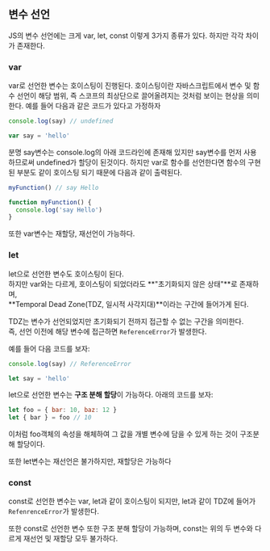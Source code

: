 ## 변수 선언

JS의 변수 선언에는 크게 var, let, const 이렇게 3가지 종류가 있다.
하지만 각각 차이가 존재한다.

### var
var로 선언한 변수는 호이스팅이 진행된다.
호이스팅이란 자바스크립트에서 변수 및 함수 선언이 해당 범위, 즉 스코프의 최상단으로 끌어올려지는 것처럼 보이는 현상을 의미한다.
예를 들어 다음과 같은 코드가 있다고 가정하자

```javascript
console.log(say) // undefined

var say = 'hello'
```

분명 say변수는 console.log의 아래 코드라인에 존재해 있지만 say변수를 먼저 사용하므로써 undefined가 할당이 된것이다.
하지만 var로 함수를 선언한다면 함수의 구현된 부분도 같이 호이스팅 되기 때문에 다음과 같이 출력된다.

```javascript
myFunction() // say Hello

function myFunction() {
  console.log('say Hello')
}
```

또한 var변수는 재할당, 재선언이 가능하다.

### let
let으로 선언한 변수도 호이스팅이 된다.  
하지만 var와는 다르게, 호이스팅이 되었더라도 **"초기화되지 않은 상태"**로 존재하며,  
**Temporal Dead Zone(TDZ, 일시적 사각지대)**이라는 구간에 들어가게 된다.

TDZ는 변수가 선언되었지만 초기화되기 전까지 접근할 수 없는 구간을 의미한다.  
즉, 선언 이전에 해당 변수에 접근하면 `ReferenceError`가 발생한다.

예를 들어 다음 코드를 보자:

```javascript
console.log(say) // ReferenceError

let say = 'hello'
```

let으로 선언한 변수는 **구조 분해 할당**이 가능하다.
아래의 코드를 보자:

```javascript
let foo = { bar: 10, baz: 12 }
let { bar } = foo // 10
```

이처럼 foo객체의 속성을 해체하여 그 값을 개별 변수에 담을 수 있게 하는 것이 구조분해 할당이다.

또한 let변수는 재선언은 불가하지만, 재할당은 가능하다

### const
const로 선언한 변수는 var, let과 같이 호이스팅이 되지만, let과 같이 TDZ에 들어가 `RefenrenceError`가 발생한다.

또한 const로 선언한 변수 또한 구조 분해 할당이 가능하며, const는 위의 두 변수와 다르게 재선언 및 재할당 모두 불가하다.
